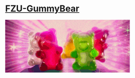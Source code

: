 # [FZU-GummyBear](https://github.com/FZU-GummyBear)


![](https://github.com/FZU-GummyBear/Dream/raw/master/%E8%8D%89%E7%A8%BF/pic/1.gif)
